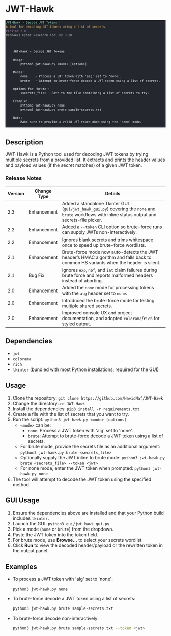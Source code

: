 # JWT-Hawk

![JWT-Hawk](jwt-hack.png)

## Description
JWT-Hawk is a Python tool used for decoding JWT tokens by trying multiple secrets from a provided list. It extracts and prints the header values and payload values (if the secret matches) of a given JWT token. 

### Release Notes
| Version | Change Type | Details |
| --- | --- | --- |
| 2.3 | Enhancement | Added a standalone Tkinter GUI (`gui/jwt_hawk_gui.py`) covering the `none` and `brute` workflows with inline status output and secrets-file picker. |
| 2.2 | Enhancement | Added a `--token` CLI option so brute-force runs can supply JWTs non-interactively. |
| 2.2 | Enhancement | Ignores blank secrets and trims whitespace once to speed up brute-force wordlists. |
| 2.1 | Enhancement | Brute-force mode now auto-detects the JWT header’s HMAC algorithm and falls back to common HS variants when the header is silent. |
| 2.1 | Bug Fix | Ignores `exp`, `nbf`, and `iat` claim failures during brute force and reports malformed headers instead of aborting. |
| 2.0 | Enhancement | Added the `none` mode for processing tokens with the `alg` header set to `none`. |
| 2.0 | Enhancement | Introduced the brute-force mode for testing multiple shared secrets. |
| 2.0 | Enhancement | Improved console UX and project documentation, and adopted `colorama`/`rich` for styled output. |

## Dependencies
- `jwt`
- `colorama`
- `rich`
- `tkinter` (bundled with most Python installations; required for the GUI)

## Usage
1. Clone the repository: `git clone https://github.com/NavidNaf/JWT-Hawk`
2. Change the directory: `cd JWT-Hawk`
3. Install the dependencies: `pip3 install -r requirements.txt`
4. Create a file with the list of secrets that you want to try.
5. Run the script: `python3 jwt-hawk.py <mode> [options]`
   - `<mode>` can be:
     - `none`: Process a JWT token with 'alg' set to 'none'.
     - `brute`: Attempt to brute-force decode a JWT token using a list of secrets.
   - For brute mode, provide the secrets file as an additional argument: `python3 jwt-hawk.py brute <secrets_file>`
   - Optionally supply the JWT inline to brute mode: `python3 jwt-hawk.py brute <secrets_file> --token <jwt>`
   - For none mode, enter the JWT token when prompted: `python3 jwt-hawk.py none`
6. The tool will attempt to decode the JWT token using the specified method.

## GUI Usage
1. Ensure the dependencies above are installed and that your Python build includes `tkinter`.
2. Launch the GUI: `python3 gui/jwt_hawk_gui.py`
3. Pick a mode (`none` or `brute`) from the dropdown.
4. Paste the JWT token into the token field.
5. For brute mode, use **Browse…** to select your secrets wordlist.
6. Click **Run** to view the decoded header/payload or the rewritten token in the output panel.

## Examples
- To process a JWT token with 'alg' set to 'none':
  ```bash
  python3 jwt-hawk.py none
  ```
- To brute-force decode a JWT token using a list of secrets:
  ```bash
  python3 jwt-hawk.py brute sample-secrets.txt
  ```
- To brute-force decode non-interactively:
  ```bash
  python3 jwt-hawk.py brute sample-secrets.txt --token <jwt>
  ```
